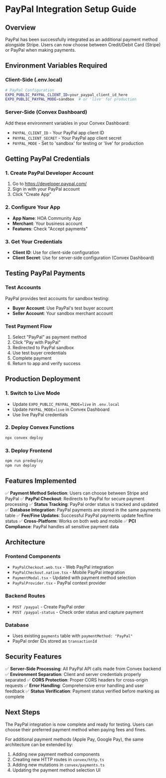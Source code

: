 # PayPal Integration Setup Guide

## Overview
PayPal has been successfully integrated as an additional payment method alongside Stripe. Users can now choose between Credit/Debit Card (Stripe) or PayPal when making payments.

## Environment Variables Required

### Client-Side (.env.local)
```bash
# PayPal Configuration
EXPO_PUBLIC_PAYPAL_CLIENT_ID=your_paypal_client_id_here
EXPO_PUBLIC_PAYPAL_MODE=sandbox  # or 'live' for production
```

### Server-Side (Convex Dashboard)
Add these environment variables in your Convex Dashboard:
- `PAYPAL_CLIENT_ID` - Your PayPal app client ID
- `PAYPAL_CLIENT_SECRET` - Your PayPal app client secret  
- `PAYPAL_MODE` - Set to 'sandbox' for testing or 'live' for production

## Getting PayPal Credentials

### 1. Create PayPal Developer Account
1. Go to https://developer.paypal.com/
2. Sign in with your PayPal account
3. Click "Create App"

### 2. Configure Your App
- **App Name**: HOA Community App
- **Merchant**: Your business account
- **Features**: Check "Accept payments"

### 3. Get Your Credentials
- **Client ID**: Use for client-side configuration
- **Client Secret**: Use for server-side configuration (Convex Dashboard)

## Testing PayPal Payments

### Test Accounts
PayPal provides test accounts for sandbox testing:
- **Buyer Account**: Use PayPal's test buyer account
- **Seller Account**: Your sandbox merchant account

### Test Payment Flow
1. Select "PayPal" as payment method
2. Click "Pay with PayPal"
3. Redirected to PayPal sandbox
4. Use test buyer credentials
5. Complete payment
6. Return to app and verify success

## Production Deployment

### 1. Switch to Live Mode
- Update `EXPO_PUBLIC_PAYPAL_MODE=live` in `.env.local`
- Update `PAYPAL_MODE=live` in Convex Dashboard
- Use live PayPal credentials

### 2. Deploy Convex Functions
```bash
npx convex deploy
```

### 3. Deploy Frontend
```bash
npm run predeploy
npm run deploy
```

## Features Implemented

✅ **Payment Method Selection**: Users can choose between Stripe and PayPal
✅ **PayPal Checkout**: Redirects to PayPal for secure payment processing
✅ **Status Tracking**: PayPal order status is tracked and updated
✅ **Database Integration**: PayPal payments are stored in the same payments table
✅ **Fee/Fine Updates**: Successful PayPal payments update fee/fine status
✅ **Cross-Platform**: Works on both web and mobile
✅ **PCI Compliance**: PayPal handles all sensitive payment data

## Architecture

### Frontend Components
- `PayPalCheckout.web.tsx` - Web PayPal integration
- `PayPalCheckout.native.tsx` - Mobile PayPal integration  
- `PaymentModal.tsx` - Updated with payment method selection
- `PayPalProvider.tsx` - PayPal context provider

### Backend Routes
- `POST /paypal` - Create PayPal order
- `POST /paypal-status` - Check order status and capture payment

### Database
- Uses existing `payments` table with `paymentMethod: "PayPal"`
- PayPal order IDs stored as `transactionId`

## Security Features

✅ **Server-Side Processing**: All PayPal API calls made from Convex backend
✅ **Environment Separation**: Client and server credentials properly separated
✅ **CORS Protection**: Proper CORS headers for cross-origin requests
✅ **Error Handling**: Comprehensive error handling and user feedback
✅ **Status Verification**: Payment status verified before marking as complete

## Next Steps

The PayPal integration is now complete and ready for testing. Users can choose their preferred payment method when paying fees and fines.

For additional payment methods (Apple Pay, Google Pay), the same architecture can be extended by:
1. Adding new payment method components
2. Creating new HTTP routes in `convex/http.ts`
3. Adding new mutations in `convex/payments.ts`
4. Updating the payment method selection UI
